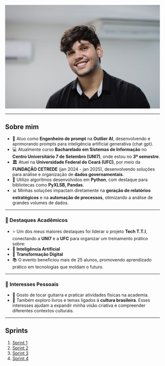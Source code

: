![Minha_Foto](Sprint%201/Certificados/foto.jpg)


---
## Sobre mim

- 🎯 Atuo como **Engenheiro de prompt** na **Outlier AI**, desenvolvendo e aprimorando prompts para inteligência artificial generativa (chat gpt).
- 💻 Atualmente curso **Bacharelado em Sistemas de Informação** no **Centro Universitário 7 de Setembro (UNI7)**, onde estou no **3º semestre**.
- 🏛  Atuei na **Universidade Federal do Ceará (UFC)**, por meio da **FUNDAÇÃO CETREDE** (jan 2024 - jan 2025), desenvolvendo soluções para análise e organização de **dados governamentais**. 
- 🚀 Utilizo algoritmos desenvolvidos em **Python**, com destaque para bibliotecas como **PyXLSB, Pandas**.
- 📊 Minhas soluções impactam diretamente na **geração de relatórios estratégicos** e na **automação de processos**, otimizando a análise de grandes volumes de dados.

---
### 🌟 Destaques Acadêmicos

- ⭐ Um dos meus maiores destaques foi liderar o projeto **Tech T.T.I**, conectando a **UNI7** e a **UFC** para organizar um treinamento prático sobre:  
- 🤖 **Inteligência Artificial**  
- 🔄 **Transformação Digital**  
- 📚 O evento beneficiou mais de 25 alunos, promovendo aprendizado prático em tecnologias que moldam o futuro.  

---
### 🎸 Interesses Pessoais

- 🎵 Gosto de tocar guitarra e praticar atividades físicas na academia.  
- 📖 Também exploro livros e temas ligados à **cultura brasileira**. Esses interesses ajudam a expandir minha visão criativa e compreender diferentes contextos culturais.  

---
## Sprints 

1. [Sprint 1](Sprint%201)
2. [Sprint 2](Sprint%202)
3. [Sprint 3](Sprint%203)
4. [Sprint 4](Sprint%204)

